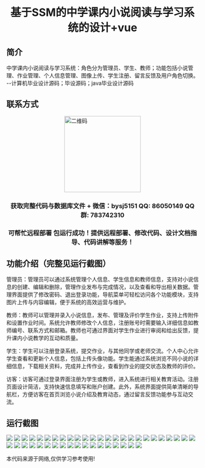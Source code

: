 <p><h1 align="center">基于SSM的中学课内小说阅读与学习系统的设计+vue</h1></p>

## 简介
中学课内小说阅读与学习系统：角色分为管理员、学生、教师；功能包括小说管理、作业管理、个人信息管理、图像上传、学生注册、留言反馈及用户角色切换。    --计算机毕业设计源码；毕设源码；java毕业设计源码


## 联系方式
<img src="https://bs-1329754181.cos.ap-shanghai.myqcloud.com/wx.jpg" alt="二维码" style="display: block; margin: 0 auto;" width="200px">
<p><h3 align="center">获取完整代码与数据库文件 + 微信：bysj5151 QQ: 86050149 QQ群: 783742310</h3></p>
<p><h3 align="center">可帮忙远程部署 包运行成功！提供远程部署、修改代码、设计文档指导、代码讲解等服务！</h3></p>

## 功能介绍（完整见运行截图）
管理员：管理员可以通过系统管理个人信息、学生信息和教师信息，支持对小说信息的创建、编辑和删除，管理作业发布与完成情况，以及查看和导出相关数据。管理界面提供了修改密码、退出登录功能，导航菜单可轻松访问各个功能模块，支持图片上传与内容编辑，便于系统的高效运营与维护。

教师：教师可以管理并录入小说信息，发布、管理及评价学生作业，支持上传附件和设置作业时间。系统允许教师修改个人信息，注册账号时需要输入详细信息如教师编号、联系方式和邮箱。教师也可通过界面对学生作业进行审阅和给出反馈，提升课内小说教学的互动和质量。

学生：学生可以注册登录系统，提交作业，与其他同学或老师交流。个人中心允许学生查看和更新个人信息，包括上传头像功能。学生能通过系统浏览不同小说的详细信息，下载相关资料，完成并上传作业，查看到作业的提交状态及教师的评价。

访客：访客可通过登录界面注册为学生或教师，进入系统进行相关教育活动。注册页面设计简洁，支持快速信息填写和账户创建。此外，系统界面提供简单清晰的导航栏，方便访客在首页浏览小说介绍及教育动态，通过留言反馈功能参与互动交流。


## 运行截图
![](https://bs-1329754181.cos.ap-shanghai.myqcloud.com/ssm/MiddleSchoolNovelReadingSystem/img/001.jpg)
![](https://bs-1329754181.cos.ap-shanghai.myqcloud.com/ssm/MiddleSchoolNovelReadingSystem/img/002.jpg)
![](https://bs-1329754181.cos.ap-shanghai.myqcloud.com/ssm/MiddleSchoolNovelReadingSystem/img/003.jpg)
![](https://bs-1329754181.cos.ap-shanghai.myqcloud.com/ssm/MiddleSchoolNovelReadingSystem/img/004.jpg)
![](https://bs-1329754181.cos.ap-shanghai.myqcloud.com/ssm/MiddleSchoolNovelReadingSystem/img/005.jpg)
![](https://bs-1329754181.cos.ap-shanghai.myqcloud.com/ssm/MiddleSchoolNovelReadingSystem/img/006.jpg)
![](https://bs-1329754181.cos.ap-shanghai.myqcloud.com/ssm/MiddleSchoolNovelReadingSystem/img/007.jpg)
![](https://bs-1329754181.cos.ap-shanghai.myqcloud.com/ssm/MiddleSchoolNovelReadingSystem/img/008.jpg)
![](https://bs-1329754181.cos.ap-shanghai.myqcloud.com/ssm/MiddleSchoolNovelReadingSystem/img/009.jpg)
![](https://bs-1329754181.cos.ap-shanghai.myqcloud.com/ssm/MiddleSchoolNovelReadingSystem/img/010.jpg)
![](https://bs-1329754181.cos.ap-shanghai.myqcloud.com/ssm/MiddleSchoolNovelReadingSystem/img/011.jpg)
![](https://bs-1329754181.cos.ap-shanghai.myqcloud.com/ssm/MiddleSchoolNovelReadingSystem/img/012.jpg)
![](https://bs-1329754181.cos.ap-shanghai.myqcloud.com/ssm/MiddleSchoolNovelReadingSystem/img/013.jpg)
![](https://bs-1329754181.cos.ap-shanghai.myqcloud.com/ssm/MiddleSchoolNovelReadingSystem/img/014.jpg)
![](https://bs-1329754181.cos.ap-shanghai.myqcloud.com/ssm/MiddleSchoolNovelReadingSystem/img/015.jpg)
![](https://bs-1329754181.cos.ap-shanghai.myqcloud.com/ssm/MiddleSchoolNovelReadingSystem/img/016.jpg)
![](https://bs-1329754181.cos.ap-shanghai.myqcloud.com/ssm/MiddleSchoolNovelReadingSystem/img/017.jpg)
![](https://bs-1329754181.cos.ap-shanghai.myqcloud.com/ssm/MiddleSchoolNovelReadingSystem/img/018.jpg)
![](https://bs-1329754181.cos.ap-shanghai.myqcloud.com/ssm/MiddleSchoolNovelReadingSystem/img/019.jpg)
![](https://bs-1329754181.cos.ap-shanghai.myqcloud.com/ssm/MiddleSchoolNovelReadingSystem/img/020.jpg)
![](https://bs-1329754181.cos.ap-shanghai.myqcloud.com/ssm/MiddleSchoolNovelReadingSystem/img/021.jpg)
![](https://bs-1329754181.cos.ap-shanghai.myqcloud.com/ssm/MiddleSchoolNovelReadingSystem/img/022.jpg)
![](https://bs-1329754181.cos.ap-shanghai.myqcloud.com/ssm/MiddleSchoolNovelReadingSystem/img/023.jpg)
![](https://bs-1329754181.cos.ap-shanghai.myqcloud.com/ssm/MiddleSchoolNovelReadingSystem/img/024.jpg)
![](https://bs-1329754181.cos.ap-shanghai.myqcloud.com/ssm/MiddleSchoolNovelReadingSystem/img/025.jpg)
![](https://bs-1329754181.cos.ap-shanghai.myqcloud.com/ssm/MiddleSchoolNovelReadingSystem/img/026.jpg)
![](https://bs-1329754181.cos.ap-shanghai.myqcloud.com/ssm/MiddleSchoolNovelReadingSystem/img/027.jpg)
![](https://bs-1329754181.cos.ap-shanghai.myqcloud.com/ssm/MiddleSchoolNovelReadingSystem/img/028.jpg)
![](https://bs-1329754181.cos.ap-shanghai.myqcloud.com/ssm/MiddleSchoolNovelReadingSystem/img/029.jpg)
![](https://bs-1329754181.cos.ap-shanghai.myqcloud.com/ssm/MiddleSchoolNovelReadingSystem/img/030.jpg)
![](https://bs-1329754181.cos.ap-shanghai.myqcloud.com/ssm/MiddleSchoolNovelReadingSystem/img/031.jpg)
![](https://bs-1329754181.cos.ap-shanghai.myqcloud.com/ssm/MiddleSchoolNovelReadingSystem/img/032.jpg)
![](https://bs-1329754181.cos.ap-shanghai.myqcloud.com/ssm/MiddleSchoolNovelReadingSystem/img/033.jpg)
![](https://bs-1329754181.cos.ap-shanghai.myqcloud.com/ssm/MiddleSchoolNovelReadingSystem/img/034.jpg)
![](https://bs-1329754181.cos.ap-shanghai.myqcloud.com/ssm/MiddleSchoolNovelReadingSystem/img/035.jpg)
![](https://bs-1329754181.cos.ap-shanghai.myqcloud.com/ssm/MiddleSchoolNovelReadingSystem/img/036.jpg)
![](https://bs-1329754181.cos.ap-shanghai.myqcloud.com/ssm/MiddleSchoolNovelReadingSystem/img/037.jpg)
![](https://bs-1329754181.cos.ap-shanghai.myqcloud.com/ssm/MiddleSchoolNovelReadingSystem/img/038.jpg)
![](https://bs-1329754181.cos.ap-shanghai.myqcloud.com/ssm/MiddleSchoolNovelReadingSystem/img/039.jpg)
![](https://bs-1329754181.cos.ap-shanghai.myqcloud.com/ssm/MiddleSchoolNovelReadingSystem/img/040.jpg)
![](https://bs-1329754181.cos.ap-shanghai.myqcloud.com/ssm/MiddleSchoolNovelReadingSystem/img/041.jpg)
![](https://bs-1329754181.cos.ap-shanghai.myqcloud.com/ssm/MiddleSchoolNovelReadingSystem/img/042.jpg)
![](https://bs-1329754181.cos.ap-shanghai.myqcloud.com/ssm/MiddleSchoolNovelReadingSystem/img/043.jpg)

<p>本代码来源于网络,仅供学习参考使用!</p>
